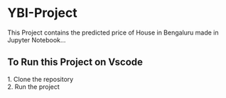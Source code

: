 # YBI-Project

This Project contains the predicted price of House in Bengaluru made in Jupyter Notebook...

<h2>To Run this Project on Vscode</h2>
1. Clone the repository<br>
2. Run the project
